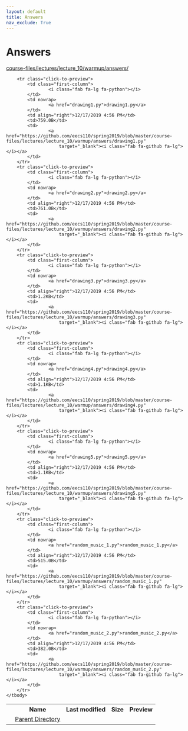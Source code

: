 ```yaml
---
layout: default
title: Answers
nav_exclude: True
---
```


# Answers

[course-files/lectures/lecture_10/warmup/answers/](.)

<table class="tbl-files">
    <tbody>
        <tr>
            <th valign="top"></th>
            <th>Name</th>
            <th>Last modified</th>
            <th>Size</th>
            <th>Preview</th>
        </tr>
        <tr>
            <td valign="top">
                <i class="fa fa-folder-open"></i>
            </td>
            <td><a href="../">Parent Directory</a></td>
            <td>&nbsp;</td>
            <td>&nbsp;</td>
            <td>&nbsp;</td>
        </tr>

        <tr class="click-to-preview">
            <td class="first-column">
                    <i class="fab fa-lg fa-python"></i>
            </td>
            <td nowrap>
                    <a href="drawing1.py">drawing1.py</a>
            </td>
            <td align="right">12/17/2019 4:56 PM</td>
            <td>759.0B</td>
            <td>
                    <a href="https://github.com/eecs110/spring2019/blob/master/course-files/lectures/lecture_10/warmup/answers/drawing1.py"
                        target="_blank"><i class="fab fa-github fa-lg"></i></a>
            </td>
        </tr>
        <tr class="click-to-preview">
            <td class="first-column">
                    <i class="fab fa-lg fa-python"></i>
            </td>
            <td nowrap>
                    <a href="drawing2.py">drawing2.py</a>
            </td>
            <td align="right">12/17/2019 4:56 PM</td>
            <td>761.0B</td>
            <td>
                    <a href="https://github.com/eecs110/spring2019/blob/master/course-files/lectures/lecture_10/warmup/answers/drawing2.py"
                        target="_blank"><i class="fab fa-github fa-lg"></i></a>
            </td>
        </tr>
        <tr class="click-to-preview">
            <td class="first-column">
                    <i class="fab fa-lg fa-python"></i>
            </td>
            <td nowrap>
                    <a href="drawing3.py">drawing3.py</a>
            </td>
            <td align="right">12/17/2019 4:56 PM</td>
            <td>1.2KB</td>
            <td>
                    <a href="https://github.com/eecs110/spring2019/blob/master/course-files/lectures/lecture_10/warmup/answers/drawing3.py"
                        target="_blank"><i class="fab fa-github fa-lg"></i></a>
            </td>
        </tr>
        <tr class="click-to-preview">
            <td class="first-column">
                    <i class="fab fa-lg fa-python"></i>
            </td>
            <td nowrap>
                    <a href="drawing4.py">drawing4.py</a>
            </td>
            <td align="right">12/17/2019 4:56 PM</td>
            <td>1.1KB</td>
            <td>
                    <a href="https://github.com/eecs110/spring2019/blob/master/course-files/lectures/lecture_10/warmup/answers/drawing4.py"
                        target="_blank"><i class="fab fa-github fa-lg"></i></a>
            </td>
        </tr>
        <tr class="click-to-preview">
            <td class="first-column">
                    <i class="fab fa-lg fa-python"></i>
            </td>
            <td nowrap>
                    <a href="drawing5.py">drawing5.py</a>
            </td>
            <td align="right">12/17/2019 4:56 PM</td>
            <td>1.1KB</td>
            <td>
                    <a href="https://github.com/eecs110/spring2019/blob/master/course-files/lectures/lecture_10/warmup/answers/drawing5.py"
                        target="_blank"><i class="fab fa-github fa-lg"></i></a>
            </td>
        </tr>
        <tr class="click-to-preview">
            <td class="first-column">
                    <i class="fab fa-lg fa-python"></i>
            </td>
            <td nowrap>
                    <a href="random_music_1.py">random_music_1.py</a>
            </td>
            <td align="right">12/17/2019 4:56 PM</td>
            <td>515.0B</td>
            <td>
                    <a href="https://github.com/eecs110/spring2019/blob/master/course-files/lectures/lecture_10/warmup/answers/random_music_1.py"
                        target="_blank"><i class="fab fa-github fa-lg"></i></a>
            </td>
        </tr>
        <tr class="click-to-preview">
            <td class="first-column">
                    <i class="fab fa-lg fa-python"></i>
            </td>
            <td nowrap>
                    <a href="random_music_2.py">random_music_2.py</a>
            </td>
            <td align="right">12/17/2019 4:56 PM</td>
            <td>382.0B</td>
            <td>
                    <a href="https://github.com/eecs110/spring2019/blob/master/course-files/lectures/lecture_10/warmup/answers/random_music_2.py"
                        target="_blank"><i class="fab fa-github fa-lg"></i></a>
            </td>
        </tr>
    </tbody>
</table>

